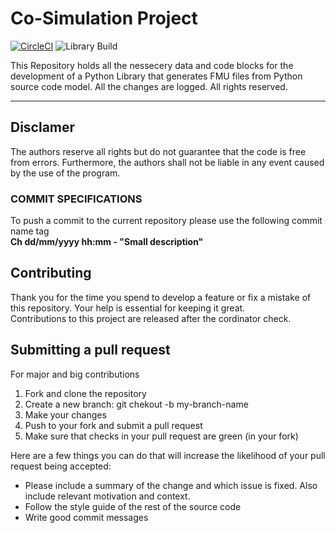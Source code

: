

# Co-Simulation Project
[![CircleCI](https://circleci.com/gh/iammix/CoSimulation/tree/master.svg?style=svg&circle-token=bf21c60cf35ade09fc040b470f01cd58fa6c3609)](https://circleci.com/gh/iammix/CoSimulation/tree/master) ![Library Build](https://github.com/iammix/CoSimulation/workflows/Library%20Build/badge.svg)

This Repository holds all the nessecery data and code blocks for the development of a Python Library that generates FMU files from Python source code model. 
All the changes are logged.
All rights reserved.
___
## Disclamer
The authors reserve all rights but do not guarantee that the code is free from errors. Furthermore, the authors shall not be liable in any event caused by the use of the program.


### COMMIT SPECIFICATIONS
To push a commit to the current repository please use the following commit name tag  
**Ch dd/mm/yyyy hh:mm - "Small description"**

## Contributing

Thank you for the time you spend to develop a feature or fix a mistake of this repository. Your help is essential for keeping it great.  
Contributions to this project are released after the cordinator check.

## Submitting a pull request

For major and big contributions
1. Fork and clone the repository
2. Create a new branch: git chekout -b my-branch-name
3. Make your changes
4. Push to your fork and submit a pull request
5. Make sure that checks in your pull request are green (in your fork)

Here are a few things you can do that will increase the likelihood of your pull request being accepted:
* Please include a summary of the change and which issue is fixed. Also include relevant motivation and context.
* Follow the style guide of the rest of the source code
* Write good commit messages
